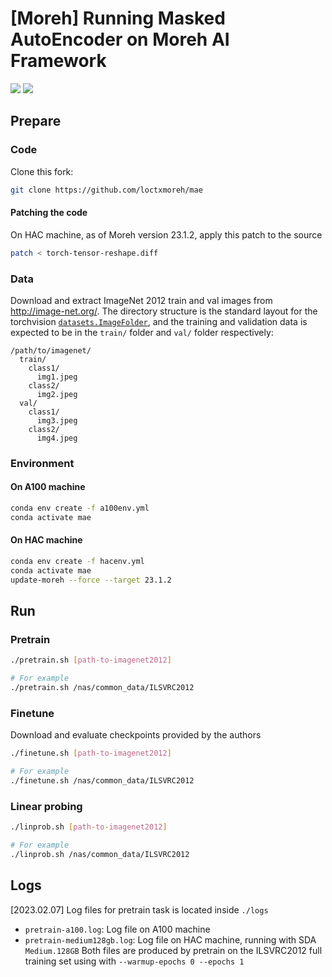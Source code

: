# [Moreh] Running Masked AutoEncoder on Moreh AI Framework
![](https://badgen.net/badge/Nvidia-A100/passed/green) ![](https://badgen.net/badge/Moreh-HAC/passed/green)

## Prepare

### Code
Clone this fork:
```bash
git clone https://github.com/loctxmoreh/mae
```

#### Patching the code
On HAC machine, as of Moreh version 23.1.2, apply this patch to the source
```bash
patch < torch-tensor-reshape.diff
```

### Data
Download and extract ImageNet 2012 train and val images from
http://image-net.org/. The directory structure is the standard layout for the
torchvision
[`datasets.ImageFolder`](https://pytorch.org/docs/stable/torchvision/datasets.html#imagefolder),
and the training and validation data is expected to be in the `train/` folder
and `val/` folder respectively:

```
/path/to/imagenet/
  train/
    class1/
      img1.jpeg
    class2/
      img2.jpeg
  val/
    class1/
      img3.jpeg
    class2/
      img4.jpeg
```

### Environment

#### On A100 machine
```bash
conda env create -f a100env.yml
conda activate mae
```

#### On HAC machine
```bash
conda env create -f hacenv.yml
conda activate mae
update-moreh --force --target 23.1.2
```

## Run

### Pretrain
```bash
./pretrain.sh [path-to-imagenet2012]

# For example
./pretrain.sh /nas/common_data/ILSVRC2012
```

### Finetune
Download and evaluate checkpoints provided by the authors
```bash
./finetune.sh [path-to-imagenet2012]

# For example
./finetune.sh /nas/common_data/ILSVRC2012
```

### Linear probing
```bash
./linprob.sh [path-to-imagenet2012]

# For example
./linprob.sh /nas/common_data/ILSVRC2012
```

## Logs
[2023.02.07] Log files for pretrain task is located inside `./logs`
- `pretrain-a100.log`: Log file on A100 machine
- `pretrain-medium128gb.log`: Log file on HAC machine, running with SDA `Medium.128GB`
Both files are produced by pretrain on the ILSVRC2012 full training set using with `--warmup-epochs 0 --epochs 1`

